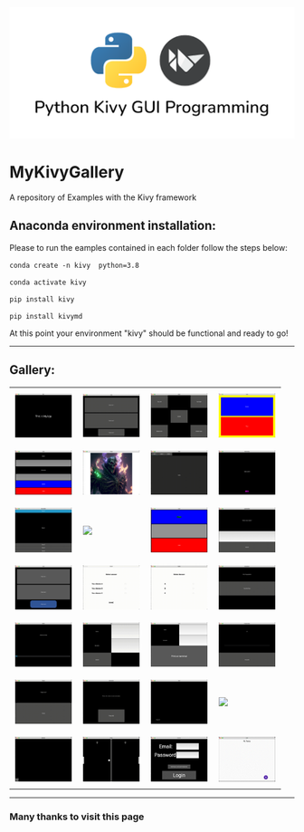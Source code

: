 <img src="SRC/Title.png" alt="Title" class="center">

# MyKivyGallery
A repository of Examples with the Kivy framework

## Anaconda environment installation:

Please to run the eamples contained in each folder follow the steps below:

```
conda create -n kivy  python=3.8
```

```
conda activate kivy
```

```
pip install kivy
```

```
pip install kivymd
```

At this point your environment "kivy" should be functional and ready to go!

---

## Gallery:

<div id="table">
    <table class="center"> 
        <tr>
            <td style="padding:10px">
        	    <a href="https://github.com/carmelosammarco/MyKivyGallery/tree/main/Examples/1-basic"><img src="SRC/media/1-basic.png" width="100"></a>
      	    </td>
            <td style="padding:10px">
            	<a href="https://github.com/carmelosammarco/MyKivyGallery/tree/main/Examples/2-BoxLayout"><img src="SRC/media/2-BoxLayout.gif" width="100"></a>
            </td>
            <td style="padding:10px">
            	<a href="https://github.com/carmelosammarco/MyKivyGallery/tree/main/Examples/3-FloatLayout"><img src="SRC/media/3-FloatLayout.gif" width="100"></a>
            </td>
            <td style="padding:10px">
            	<a href="https://github.com/carmelosammarco/MyKivyGallery/tree/main/Examples/4-Backgroundcolor"><img src="SRC/media/4-BackgroundColor.png" width="100"></a>
            </td>
        </tr>
        <tr>
            <td style="padding:10px">
        	    <a href="https://github.com/carmelosammarco/MyKivyGallery/tree/main/Examples/5-WidgetProperty"><img src="SRC/media/5-Widgetproperties.png" width="100"></a>
      	    </td>
            <td style="padding:10px">
            	<a href="https://github.com/carmelosammarco/MyKivyGallery/tree/main/Examples/6-Images"><img src="SRC/media/6-Images.png" width="100"></a>
            </td>
            <td style="padding:10px">
            	<a href="https://github.com/carmelosammarco/MyKivyGallery/tree/main/Examples/7-Tabs"><img src="SRC/media/7-Tabs.gif" width="100"></a>
            </td>
            <td style="padding:10px">
            	<a href="https://github.com/carmelosammarco/MyKivyGallery/tree/main/Examples/8-buttonimg"><img src="SRC/media/8-buttonimg.gif" width="100"></a>
            </td>
        </tr>
	    <tr>
    	    <td style="padding:10px">
        	    <a href="https://github.com/carmelosammarco/MyKivyGallery/tree/main/Examples/9-Accordion"><img src="SRC/media/9-Accordion.gif" width="100"></a>
      	    </td>
            <td style="padding:10px">
            	<a href="https://github.com/carmelosammarco/MyKivyGallery/tree/main/Examples/10-carousel"><img src="SRC/media/10-carousel.gif" width="100"></a>
            </td>
            <td style="padding:10px">
            	<a href="https://github.com/carmelosammarco/MyKivyGallery/tree/main/Examples/11-Labelcolors"><img src="SRC/media/11-LabelColours.png" width="100"></a>
            </td>
            <td style="padding:10px">
            	<a href="https://github.com/carmelosammarco/MyKivyGallery/tree/main/Examples/12-Updatelabel"><img src="SRC/media/12-UpdateLabel.gif" width="100"></a>
            </td>
        </tr> 
        <tr>
            <td style="padding:10px">
        	    <a href="https://github.com/carmelosammarco/MyKivyGallery/tree/main/Examples/13-roundedbutton"><img src="SRC/media/13-RoundedButton.png" width="100"></a>
      	    </td>
            <td style="padding:10px">
            	<a href="https://github.com/carmelosammarco/MyKivyGallery/tree/main/Examples/14-checkbox"><img src="SRC/media/14-checkbox.gif" width="100"></a>
            </td>
            <td style="padding:10px">
            	<a href="https://github.com/carmelosammarco/MyKivyGallery/tree/main/Examples/15-radiobutton"><img src="SRC/media/15-radiobutton.gif" width="100"></a>
            </td>
            <td style="padding:10px">
            	<a href="https://github.com/carmelosammarco/MyKivyGallery/tree/main/Examples/16-dropdown"><img src="SRC/media/16-dropdown.gif" width="100"></a>
            </td>
        </tr>
	    <tr>
    	    <td style="padding:10px">
        	    <a href="https://github.com/carmelosammarco/MyKivyGallery/tree/main/Examples/17-Sliders"><img src="SRC/media/17-sliders.gif" width="100"></a>
      	    </td>
            <td style="padding:10px">
            	<a href="https://github.com/carmelosammarco/MyKivyGallery/tree/main/Examples/18-inputboxes"><img src="SRC/media/18-inputboxes.gif" width="100"></a>
            </td>
            <td style="padding:10px">
            	<a href="https://github.com/carmelosammarco/MyKivyGallery/tree/main/Examples/19-outputTerminal"><img src="SRC/media/19-OutputTerminal.png" width="100"></a>
            </td>
            <td style="padding:10px">
            	<a href="https://github.com/carmelosammarco/MyKivyGallery/tree/main/Examples/20-progressbar"><img src="SRC/media/20-progressBar.gif" width="100"></a>
            </td>
        </tr> 
        <tr>
            <td style="padding:10px">
        	    <a href="https://github.com/carmelosammarco/MyKivyGallery/tree/main/Examples/21-popup"><img src="SRC/media/21-popup.gif" width="100"></a>
      	    </td>
            <td style="padding:10px">
            	<a href="https://github.com/carmelosammarco/MyKivyGallery/tree/main/Examples/22-animation"><img src="SRC/media/22-animation.gif" width="100"></a>
            </td>
            <td style="padding:10px">
            	<a href="https://github.com/carmelosammarco/MyKivyGallery/tree/main/Examples/23-Dragbox"><img src="SRC/media/23-Dragbox.gif" width="100"></a>
            </td>
            <td style="padding:10px">
            	<a href="https://github.com/carmelosammarco/MyKivyGallery/tree/main/Examples/24-calculator"><img src="SRC/media/24-Calculator.gif" width="100"></a>
            </td>
        </tr>
	    <tr>
    	    <td style="padding:10px">
        	    <a href="https://github.com/carmelosammarco/MyKivyGallery/tree/main/Examples/25-MyPaint"><img src="SRC/media/25-mypaint.gif" width="100"></a>
      	    </td>
            <td style="padding:10px">
            	<a href="https://github.com/carmelosammarco/MyKivyGallery/tree/main/Examples/26-PingPOng"><img src="SRC/media/26-pingpong.gif" width="100"></a>
            </td>
            <td style="padding:10px">
            	<a href="https://github.com/carmelosammarco/MyKivyGallery/tree/main/Examples/27-loginform"><img src="SRC/media/27-loginform.gif" width="100"></a>
            </td>
            <td style="padding:10px">
            	<a href="https://github.com/carmelosammarco/MyKivyGallery/tree/main/Examples/28-TodoAppKivyMD"><img src="SRC/media/28-TodoAppKivyMD.gif" width="100"></a>
            </td>
        </tr>
    </table>
</div>

---

### **Many thanks to visit this page**